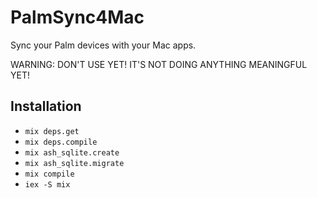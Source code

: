 # PalmSync4Mac

Sync your Palm devices with your Mac apps.

WARNING: DON'T USE YET! IT'S NOT DOING ANYTHING MEANINGFUL YET!

## Installation

- `mix deps.get`
- `mix deps.compile`
- `mix ash_sqlite.create`
- `mix ash_sqlite.migrate`
- `mix compile`
- `iex -S mix`
